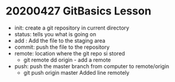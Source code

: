# 20200427 GitBasics Lesson

- init: create a git repository in current directory
- status: tells you what is going on
- add <file>: Add the file to the staging area
- commit: push the file to the repository
- remote: location where the git repo si stored
	- git remote dd origin <url> - add a remote
- push: push the master branch from computer to remote/origin
	- git push origin master
Added line remotely 

